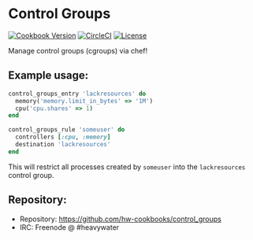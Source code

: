 Control Groups
==============

[![Cookbook Version](https://img.shields.io/cookbook/v/control_groups.svg?style=flat)](https://supermarket.chef.io/cookbooks/sysctl) [![CircleCI](https://circleci.com/gh/sous-chefs/control_groups.svg?style=svg)](https://circleci.com/gh/sous-chefs/control_groups) [![License](https://img.shields.io/badge/license-Apache_2-blue.svg)](https://www.apache.org/licenses/LICENSE-2.0)

Manage control groups (cgroups) via chef!

Example usage:
--------------

```ruby
control_groups_entry 'lackresources' do
  memory('memory.limit_in_bytes' => '1M')
  cpu('cpu.shares' => 1)
end

control_groups_rule 'someuser' do
  controllers [:cpu, :memory]
  destination 'lackresources'
end
```

This will restrict all processes created by `someuser` into
the `lackresources` control group.

Repository:
-----------

* Repository: https://github.com/hw-cookbooks/control_groups
* IRC: Freenode @ #heavywater
